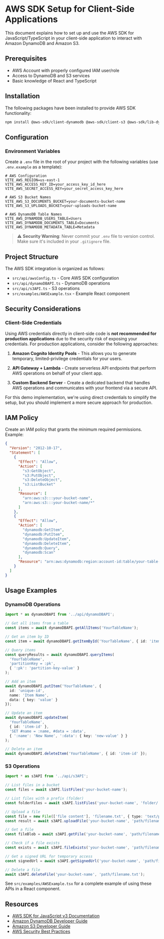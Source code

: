 # AWS SDK Setup for Client-Side Applications

This document explains how to set up and use the AWS SDK for JavaScript/TypeScript in your client-side application to interact with Amazon DynamoDB and Amazon S3.

## Prerequisites

- AWS Account with properly configured IAM user/role
- Access to DynamoDB and S3 services
- Basic knowledge of React and TypeScript

## Installation

The following packages have been installed to provide AWS SDK functionality:

```bash
npm install @aws-sdk/client-dynamodb @aws-sdk/client-s3 @aws-sdk/lib-dynamodb @aws-sdk/s3-request-presigner
```

## Configuration

### Environment Variables

Create a `.env` file in the root of your project with the following variables (use `.env.example` as a template):

```
# AWS Configuration
VITE_AWS_REGION=us-east-1
VITE_AWS_ACCESS_KEY_ID=your_access_key_id_here
VITE_AWS_SECRET_ACCESS_KEY=your_secret_access_key_here

# AWS S3 Bucket Names
VITE_AWS_S3_DOCUMENTS_BUCKET=your-documents-bucket-name
VITE_AWS_S3_UPLOADS_BUCKET=your-uploads-bucket-name

# AWS DynamoDB Table Names
VITE_AWS_DYNAMODB_USERS_TABLE=Users
VITE_AWS_DYNAMODB_DOCUMENTS_TABLE=Documents
VITE_AWS_DYNAMODB_METADATA_TABLE=Metadata
```

> ⚠️ **Security Warning**: Never commit your `.env` file to version control. Make sure it's included in your `.gitignore` file.

## Project Structure

The AWS SDK integration is organized as follows:

- `src/api/awsConfig.ts` - Core AWS SDK configuration
- `src/api/dynamoDBAPI.ts` - DynamoDB operations
- `src/api/s3API.ts` - S3 operations
- `src/examples/AWSExample.tsx` - Example React component

## Security Considerations

### Client-Side Credentials

Using AWS credentials directly in client-side code is **not recommended for production applications** due to the security risk of exposing your credentials. For production applications, consider the following approaches:

1. **Amazon Cognito Identity Pools** - This allows you to generate temporary, limited-privilege credentials for your users.

2. **API Gateway + Lambda** - Create serverless API endpoints that perform AWS operations on behalf of your client app.

3. **Custom Backend Server** - Create a dedicated backend that handles AWS operations and communicates with your frontend via a secure API.

For this demo implementation, we're using direct credentials to simplify the setup, but you should implement a more secure approach for production.

## IAM Policy

Create an IAM policy that grants the minimum required permissions. Example:

```json
{
  "Version": "2012-10-17",
  "Statement": [
    {
      "Effect": "Allow",
      "Action": [
        "s3:GetObject",
        "s3:PutObject",
        "s3:DeleteObject",
        "s3:ListBucket"
      ],
      "Resource": [
        "arn:aws:s3:::your-bucket-name",
        "arn:aws:s3:::your-bucket-name/*"
      ]
    },
    {
      "Effect": "Allow",
      "Action": [
        "dynamodb:GetItem",
        "dynamodb:PutItem",
        "dynamodb:UpdateItem",
        "dynamodb:DeleteItem",
        "dynamodb:Query",
        "dynamodb:Scan"
      ],
      "Resource": "arn:aws:dynamodb:region:account-id:table/your-table-name"
    }
  ]
}
```

## Usage Examples

### DynamoDB Operations

```typescript
import * as dynamoDBAPI from '../api/dynamoDBAPI';

// Get all items from a table
const items = await dynamoDBAPI.getAllItems('YourTableName');

// Get an item by ID
const item = await dynamoDBAPI.getItemById('YourTableName', { id: 'item-id' });

// Query items
const queryResults = await dynamoDBAPI.queryItems(
  'YourTableName',
  'partitionKey = :pk',
  { ':pk': 'partition-key-value' }
);

// Add an item
await dynamoDBAPI.putItem('YourTableName', {
  id: 'unique-id',
  name: 'Item Name',
  data: { key: 'value' }
});

// Update an item
await dynamoDBAPI.updateItem(
  'YourTableName',
  { id: 'item-id' },
  'SET #name = :name, #data = :data',
  { ':name': 'New Name', ':data': { key: 'new-value' } }
);

// Delete an item
await dynamoDBAPI.deleteItem('YourTableName', { id: 'item-id' });
```

### S3 Operations

```typescript
import * as s3API from '../api/s3API';

// List files in a bucket
const files = await s3API.listFiles('your-bucket-name');

// List files with a prefix (folder)
const folderFiles = await s3API.listFiles('your-bucket-name', 'folder/');

// Upload a file
const file = new File(['file content'], 'filename.txt', { type: 'text/plain' });
const result = await s3API.uploadFile('your-bucket-name', 'path/filename.txt', file);

// Get a file
const fileBlob = await s3API.getFile('your-bucket-name', 'path/filename.txt');

// Check if a file exists
const exists = await s3API.fileExists('your-bucket-name', 'path/filename.txt');

// Get a signed URL for temporary access
const signedUrl = await s3API.getSignedUrl('your-bucket-name', 'path/filename.txt', 3600);

// Delete a file
await s3API.deleteFile('your-bucket-name', 'path/filename.txt');
```

See `src/examples/AWSExample.tsx` for a complete example of using these APIs in a React component.

## Resources

- [AWS SDK for JavaScript v3 Documentation](https://docs.aws.amazon.com/AWSJavaScriptSDK/v3/latest/index.html)
- [Amazon DynamoDB Developer Guide](https://docs.aws.amazon.com/amazondynamodb/latest/developerguide/Introduction.html)
- [Amazon S3 Developer Guide](https://docs.aws.amazon.com/AmazonS3/latest/dev/Welcome.html)
- [AWS Security Best Practices](https://docs.aws.amazon.com/whitepapers/latest/aws-security-best-practices/welcome.html) 